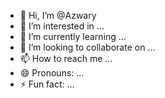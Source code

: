 - 👋 Hi, I’m @Azwary
- 👀 I’m interested in ...
- 🌱 I’m currently learning ...
- 💞️ I’m looking to collaborate on ...
- 📫 How to reach me ...
- 😄 Pronouns: ...
- ⚡ Fun fact: ...

<!---
Azwary/Azwary is a ✨ special ✨ repository because its `README.md` (this file) appears on your GitHub profile.
You can click the Preview link to take a look at your changes.
--->
